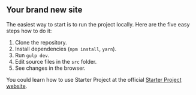 ## Your brand new site

The easiest way to start is to run the project locally. Here are the five easy steps how to do it:

1. Clone the repository.
2. Install dependencies (`npm install`, `yarn`).
3. Run `gulp dev`.
4. Edit source files in the `src` folder.
5. See changes in the browser.

You could learn how to use Starter Project at the official [Starter Project website].

[Starter Project website]: https://starter.silvestar.codes/starter-project/
